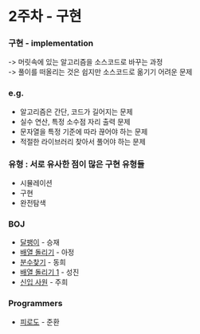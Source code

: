# 2주차 -  구현

### 구현 - implementation
-> 머릿속에 있는 알고리즘을 소스코드로 바꾸는 과정
<br>
-> 풀이를 떠올리는 것은 쉽지만 소스코드로 옮기기 어려운 문제


### e.g.

- 알고리즘은 간단, 코드가 길어지는 문제
- 실수 연산, 특정 소수점 자리 출력 문제
- 문자열을 특정 기준에 따라 끊어야 하는 문제
- 적절한 라이브러리 찾아서 풀어야 하는 문제

### 유형 : 서로 유사한 점이 많은 구현 유형들
- 시뮬레이션
- 구현
- 완전탐색


### BOJ
- [달팽이](https://www.acmicpc.net/problem/1913) - 승재
- [배열 돌리기](https://www.acmicpc.net/problem/17276) - 아정
- [분수찾기](https://www.acmicpc.net/problem/1193) - 동희
- [배열 돌리기 1](https://www.acmicpc.net/problem/16926) - 성진
- [신입 사원](https://www.acmicpc.net/problem/2659) - 주희

### Programmers
- [피로도](https://school.programmers.co.kr/learn/courses/30/lessons/87946) - 준환


